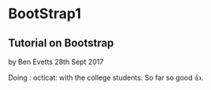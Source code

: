 # BootStrap1
## Tutorial on Bootstrap
by Ben Evetts 28th Sept 2017

Doing : octicat: with the college students. So far so good :+1:.
